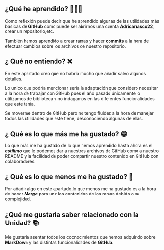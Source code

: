 ## ¿Qué he aprendido? 👨‍🏫✅
Como reflexión puede decir que he aprendido algunas de las utilidades más basicas de **GitHub** como puede ser abrirnos una cuenta [**Adricarrasco22**](https://github.com/AdriCarrasco22), crear un repositorio,etc.

También hemos aprendido a crear ramas y hacer **commits** a la hora de efectuar cambios sobre los archivos de nuestro repositorio.

## ¿ Qué no entiendo? ❌
En este apartado creo que no habría mucho que añadir salvo algunos detalles.

Lo unico que podría mencionar sería la adaptación que considero necesitar a la hora de trabajar con GitHub pues el año pasado únicamente lo utilizamos de biblioteca y no indagamos en las diferentes funcionalidades que este tenía.

Se moverme dentro de GitHub pero no tengo fluidez a la hora de manejar todos las utilidades que este tiene, desconociendo algunas de ellas.

## ¿ Qué es lo que más me ha gustado? 😁

Lo que más me ha gustado de lo que hemos aprendido hasta ahora es el **_estilimo_** que le podemos dar a nuestros archivos de GitHub como a nuestro README y la facilidad de poder compartir nuestro contenido en GitHub con colaboradores.

## ¿ Qué es lo que menos  me ha gustado? 🙁

Por añadir algo en este apartado,lo que menos me ha gustado es a la hora de hacer **_Merge_** para unir los contenidos de las ramas debido a su complejidad.

## ¿Qué me gustaria saber relacionado con la Unidad? 📚

Me gustaría asentar todos los cocnocimientos que hemos adquirido sobre **MarkDown** y las distintas funcionalidades de **GitHub**.

